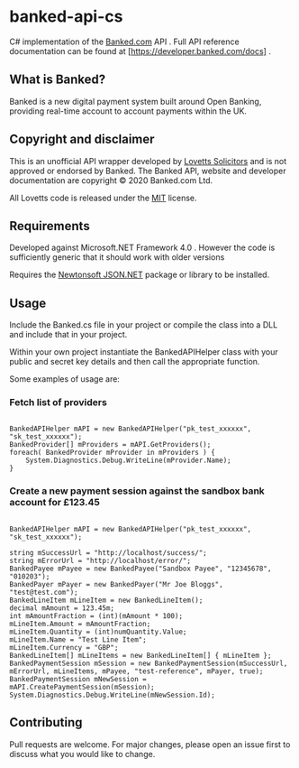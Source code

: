 # banked-api-cs
C# implementation of the [Banked.com](https://banked.com) API . Full API reference documentation can be found at [https://developer.banked.com/docs] .

## What is Banked? 

Banked is a new digital payment system built around Open Banking, providing real-time account to account payments within the UK.

## Copyright and disclaimer

This is an unofficial API wrapper developed by [Lovetts Solicitors](https://lovetts.co.uk) and is not approved or endorsed by Banked. The Banked API, website and developer documentation are copyright &copy; 2020 Banked.com Ltd.

All Lovetts code is released under the [MIT](https://choosealicense.com/licenses/mit/) license.

## Requirements

Developed against Microsoft.NET Framework 4.0 . However the code is sufficiently generic that it should work with older versions 

Requires the [Newtonsoft JSON.NET](https://www.newtonsoft.com/json) package or library to be installed.

## Usage

Include the Banked.cs file in your project or compile the class into a DLL and include that in your project.

Within your own project instantiate the BankedAPIHelper class with your public and secret key details and then call the appropriate function. 

Some examples of usage are:

### Fetch list of providers

```using Banked;

BankedAPIHelper mAPI = new BankedAPIHelper("pk_test_xxxxxx", "sk_test_xxxxxx");
BankedProvider[] mProviders = mAPI.GetProviders();
foreach( BankedProvider mProvider in mProviders ) {
    System.Diagnostics.Debug.WriteLine(mProvider.Name);
}
```

### Create a new payment session against the sandbox bank account for £123.45 

```using Banked;

BankedAPIHelper mAPI = new BankedAPIHelper("pk_test_xxxxxx", "sk_test_xxxxxx");

string mSuccessUrl = "http://localhost/success/";
string mErrorUrl = "http://localhost/error/";
BankedPayee mPayee = new BankedPayee("Sandbox Payee", "12345678", "010203");
BankedPayer mPayer = new BankedPayer("Mr Joe Bloggs", "test@test.com");
BankedLineItem mLineItem = new BankedLineItem();
decimal mAmount = 123.45m;
int mAmountFraction = (int)(mAmount * 100);
mLineItem.Amount = mAmountFraction;
mLineItem.Quantity = (int)numQuantity.Value;
mLineItem.Name = "Test Line Item";
mLineItem.Currency = "GBP";
BankedLineItem[] mLineItems = new BankedLineItem[] { mLineItem };
BankedPaymentSession mSession = new BankedPaymentSession(mSuccessUrl, mErrorUrl, mLineItems, mPayee, "test-reference", mPayer, true);
BankedPaymentSession mNewSession = mAPI.CreatePaymentSession(mSession);
System.Diagnostics.Debug.WriteLine(mNewSession.Id);
```

## Contributing
Pull requests are welcome. For major changes, please open an issue first to discuss what you would like to change.
